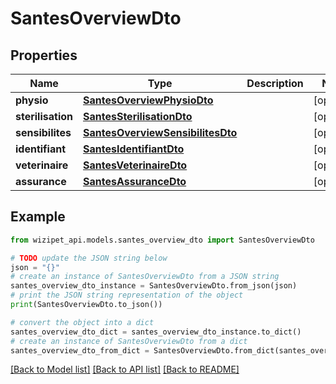 # SantesOverviewDto


## Properties

Name | Type | Description | Notes
------------ | ------------- | ------------- | -------------
**physio** | [**SantesOverviewPhysioDto**](SantesOverviewPhysioDto.md) |  | [optional] 
**sterilisation** | [**SantesSterilisationDto**](SantesSterilisationDto.md) |  | [optional] 
**sensibilites** | [**SantesOverviewSensibilitesDto**](SantesOverviewSensibilitesDto.md) |  | [optional] 
**identifiant** | [**SantesIdentifiantDto**](SantesIdentifiantDto.md) |  | [optional] 
**veterinaire** | [**SantesVeterinaireDto**](SantesVeterinaireDto.md) |  | [optional] 
**assurance** | [**SantesAssuranceDto**](SantesAssuranceDto.md) |  | [optional] 

## Example

```python
from wizipet_api.models.santes_overview_dto import SantesOverviewDto

# TODO update the JSON string below
json = "{}"
# create an instance of SantesOverviewDto from a JSON string
santes_overview_dto_instance = SantesOverviewDto.from_json(json)
# print the JSON string representation of the object
print(SantesOverviewDto.to_json())

# convert the object into a dict
santes_overview_dto_dict = santes_overview_dto_instance.to_dict()
# create an instance of SantesOverviewDto from a dict
santes_overview_dto_from_dict = SantesOverviewDto.from_dict(santes_overview_dto_dict)
```
[[Back to Model list]](../README.md#documentation-for-models) [[Back to API list]](../README.md#documentation-for-api-endpoints) [[Back to README]](../README.md)


